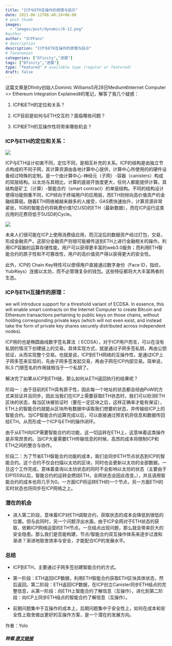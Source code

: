 ```yaml
---
title: "ICP与ETH互操作的原理与启示"
date: 2021-06-12T06:40:24+06:00
# post thumb
images:
  - "images/post/dynamic/6-12.png"
#author
author: "ICPFans"
# description
description: "ICP与ETH互操作的原理与启示"
# Taxonomies
categories: ["Dfinity","进展"]
tags: ["Dfinity","进展"]
type: "featured" # available type (regular or featured)
draft: false
---
```


这篇文章是Dfinity创始人Dominic Williams5月28日Medium《Internet Computer <> Ethereum Integration Explained》的笔记，解答了我几个疑惑：



1. ICP和ETH的定位和关系？

2. ICP目前是如何与ETH交互的？面临哪些问题？

3. ICP和ETH的互操作性将带来哪些机会？



### ICP与ETH的定位和关系：


![](https://mmbiz.qpic.cn/mmbiz_png/QwB0IHJuPHumibiaNdReZsLJfw7n6ndEr1O2lyiaHicUPI8J3CHNmKj0YLyZWOYibzkaeJ7o1qgL8cGicdLzibI7dB1cg/640?wx_fmt=png&tp=webp&wxfrom=5&wx_lazy=1&wx_co=1)



ICP与ETH设计初衷不同，定位不同，是相互补充的关系。ICP的结构是由独立节点构成的不同子网，其计算资源由各地计算中心提供，计算中心所使用的的硬件设备经过特殊的定制。是一个由计算中心-神经元（子网）-容器（canisters）构成的双层结构。以太坊与其相比，计算的底层开放度更大，任何人都能提供计算。其结构是矿工（计算）-智能合约（smart contract）的单层结构。不同的结构设计使得功能侧重不同，ICP倾向于终端用户的应用层，而ETH则倾向高价值资产的金融结算层。随着ETH网络被越来越多的人接受，GAS费快速抬升，计算资源非常紧张，1GB的智能合约将耗费价值1亿USD的ETH（最新数据），而在ICP运行这类应用的花费将低于5USD的Cycle。


![](https://mmbiz.qpic.cn/mmbiz_png/QwB0IHJuPHumibiaNdReZsLJfw7n6ndEr1dmXhC7rNxUoGHmLYS4HcA8rtl6ia8KQibAHYCUzZK9xX1ica9MFwcgO4Q/640?wx_fmt=png&tp=webp&wxfrom=5&wx_lazy=1&wx_co=1)



未来人们很可能在ICP上使用消费级应用，而沉淀后的数据资产经过打包，交易，形成金融资产。这部分金融资产则很可能被传送到ETH上进行金融相关的操作。利用ICP容器的运算存储性能，用户可以获得更丰富的web3.0服务；而利用ETH智能合约的原子性和不可篡改性，用户的高价值资产得以获得更大的安全性。



此外，ICP的 Chain Key特性可以使得用户直接通过数字身份（Face ID，指纹，YubiKeys）连接以太坊，而不必管理复杂的钱包。这些特征都将大大丰富两者的生态。



### ICP与ETH互操作的原理：


we will introduce support for a threshold variant of ECDSA. In essence, this will enable smart contracts on the Internet Computer to create Bitcoin and Ethereum transactions pertaining to public keys on those chains, without holding corresponding private keys (which will not even exist, and instead take the form of private key shares securely distributed across independent nodes).



ICP用的也是椭圆曲线数字签名算法（ ECDSA），对于ICP用户而言，可以在没有私钥的情况下创建链上的交易。具体实现方式，就是通过子网多签私钥，再由公钥验证，从而实现整个交易。也就是说，ICP到ETH网络的互操作性，是通过ICP上子网多签来实现的，先由子网多签发起交易，再由子网在ICP内部交易。简单说，BLS 门限签名的作用就相当于一个私钥了。



解决完了如果从ICP到ETH链，那么如何从ETH返回执行的结果呢？



阶段一：由于目前的ETH具有原子性，因此每一个地址的状态都会经由PoW的方式来验证并且同步。因此当我们在ICP上需要获取ETH状态时，我们可以检测ETH区块的状态，每当区块被验证时（要在一定区块之后，这样正确率才能有保证），ETH上的智能合约就能从区块所有数据中读取我们想要的状态，并传输给ICP上的智能合约。当ICP智能合约运算完成以后，可以直接通过预言机将信息和数据传回给ETH。从而形成一个ICP与ETH的操作闭环。



由于从ETH向ICP需要智能合约的功能，这一切运转在ETH上，这意味着这类操作是非常昂贵的。当ICP大量需要ETH传输信息的时候，高昂的成本将限制ICP和ETH之间的整合与协作。



阶段二：为了节省ETH智能合约功能的成本，我们会同步ETH节点状态到ICP的智能合约。这个合约不仅会扫描以太坊的区块，同时也会更新以太坊的全部数据。一旦这个工作完成，意味着查询以太坊状态的同时不会影响以太坊的状态（主要由于EIP1559以后，智能合约的运转会燃烧ETH，全网状态会因此改变。），并且调用智能合约的成本也将几乎为0。一方面ICP将运转ETH的一个节点，另一方面ETH的实时状态也将同步在ICP网络之上。



### 潜在的机会


+ 进入第二阶段，意味着ICP对ETH调取合约，获取状态的成本会降低到很低的位置。但与此同时，另一个问题浮出水面。由于ICP全网对于ETH状态的获取，依赖ICP网络运营的ETH节点。一旦结点出现问题，那么就会带来巨大的安全隐患。那么我们是否能构建，节点/智能合约双互操作体系来逐步过渡和渐进？渐进地取舍效率与安全，才能配合ICP的发展水平。



### 总结
+ ICP到ETH，主要通过子网多签创建智能合约的方式。

+ 第一阶段：ETH返回ICP数据，利用ETH智能合约获取ETH区块具体状态，然后返回。第二阶段：ETH返回ICP数据，在ICP创立Canister同步ETH结点的完整信息，从第一阶段：向ETH上智能合约了解信息（互操作），进化到第二阶段：向ICP上同步ETH结点的智能合约了解信息（互操作）。

+ 前期问题集中于互操作的成本上，后期问题集中于安全性上，如何在成本和安全性上取舍做出更好的互操作方案，是一个潜在的发展方向。

作者：Yolo

##### 转载 [原文链接](https://mp.weixin.qq.com/s/FMOqngQ_TAfFnjRVKiW46A)